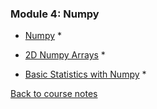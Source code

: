 ### Module 4: Numpy

* [Numpy]()
  * 

* [2D Numpy Arrays]()
  * 

* [Basic Statistics with Numpy]()
  * 
  
[Back to course notes](../Course_Notes.md)
